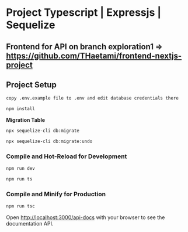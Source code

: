 # Project Typescript | Expressjs | Sequelize

## Frontend for API on branch exploration1 => https://github.com/THaetami/frontend-nextjs-project


## Project Setup

```sh
copy .env.example file to .env and edit database credentials there
```

```sh
npm install
```

__Migration Table__


```sh
npx sequelize-cli db:migrate
```

```sh
npx sequelize-cli db:migrate:undo
```

### Compile and Hot-Reload for Development

```sh
npm run dev
```

```sh
npm run ts
```

### Compile and Minify for Production

```sh
npm run tsc
```

Open [http://localhost:3000/api-docs](http://localhost:3000/api-docs) with your browser to see the documentation API.
